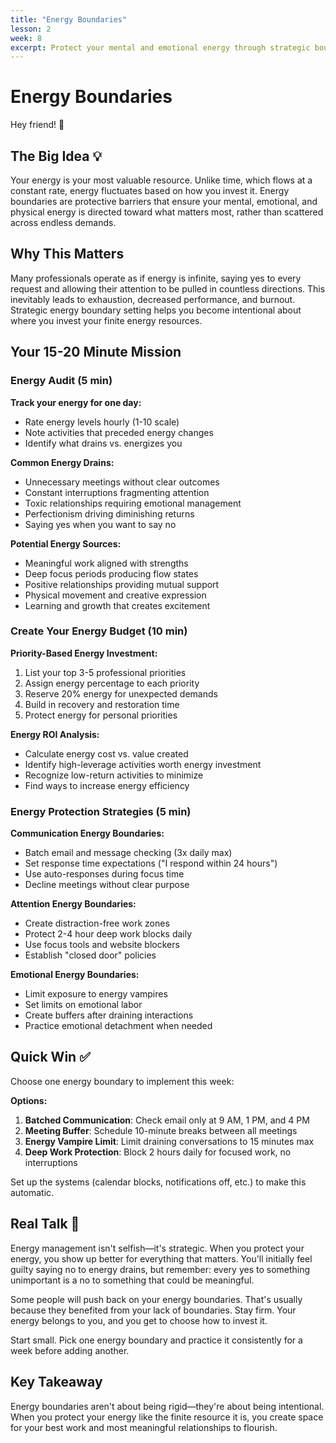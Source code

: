 ```yaml
---
title: "Energy Boundaries"
lesson: 2
week: 8
excerpt: Protect your mental and emotional energy through strategic boundary setting.
---
```


# Energy Boundaries

Hey friend! 👋

## The Big Idea 💡

Your energy is your most valuable resource. Unlike time, which flows at a constant rate, energy fluctuates based on how you invest it. Energy boundaries are protective barriers that ensure your mental, emotional, and physical energy is directed toward what matters most, rather than scattered across endless demands.

## Why This Matters

Many professionals operate as if energy is infinite, saying yes to every request and allowing their attention to be pulled in countless directions. This inevitably leads to exhaustion, decreased performance, and burnout. Strategic energy boundary setting helps you become intentional about where you invest your finite energy resources.

## Your 15-20 Minute Mission

### Energy Audit (5 min)

**Track your energy for one day:**

- Rate energy levels hourly (1-10 scale)
- Note activities that preceded energy changes
- Identify what drains vs. energizes you

**Common Energy Drains:**

- Unnecessary meetings without clear outcomes
- Constant interruptions fragmenting attention
- Toxic relationships requiring emotional management
- Perfectionism driving diminishing returns
- Saying yes when you want to say no

**Potential Energy Sources:**

- Meaningful work aligned with strengths
- Deep focus periods producing flow states
- Positive relationships providing mutual support
- Physical movement and creative expression
- Learning and growth that creates excitement

### Create Your Energy Budget (10 min)

**Priority-Based Energy Investment:**

1. List your top 3-5 professional priorities
2. Assign energy percentage to each priority
3. Reserve 20% energy for unexpected demands
4. Build in recovery and restoration time
5. Protect energy for personal priorities

**Energy ROI Analysis:**

- Calculate energy cost vs. value created
- Identify high-leverage activities worth energy investment
- Recognize low-return activities to minimize
- Find ways to increase energy efficiency

### Energy Protection Strategies (5 min)

**Communication Energy Boundaries:**

- Batch email and message checking (3x daily max)
- Set response time expectations ("I respond within 24 hours")
- Use auto-responses during focus time
- Decline meetings without clear purpose

**Attention Energy Boundaries:**

- Create distraction-free work zones
- Protect 2-4 hour deep work blocks daily
- Use focus tools and website blockers
- Establish "closed door" policies

**Emotional Energy Boundaries:**

- Limit exposure to energy vampires
- Set limits on emotional labor
- Create buffers after draining interactions
- Practice emotional detachment when needed

## Quick Win ✅

Choose one energy boundary to implement this week:

**Options:**

1. **Batched Communication**: Check email only at 9 AM, 1 PM, and 4 PM
2. **Meeting Buffer**: Schedule 10-minute breaks between all meetings
3. **Energy Vampire Limit**: Limit draining conversations to 15 minutes max
4. **Deep Work Protection**: Block 2 hours daily for focused work, no interruptions

Set up the systems (calendar blocks, notifications off, etc.) to make this automatic.

## Real Talk 💬

Energy management isn't selfish—it's strategic. When you protect your energy, you show up better for everything that matters. You'll initially feel guilty saying no to energy drains, but remember: every yes to something unimportant is a no to something that could be meaningful.

Some people will push back on your energy boundaries. That's usually because they benefited from your lack of boundaries. Stay firm. Your energy belongs to you, and you get to choose how to invest it.

Start small. Pick one energy boundary and practice it consistently for a week before adding another.

## Key Takeaway

Energy boundaries aren't about being rigid—they're about being intentional. When you protect your energy like the finite resource it is, you create space for your best work and most meaningful relationships to flourish.
